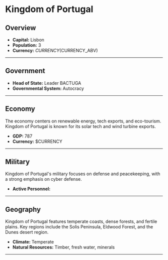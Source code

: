 # Kingdom of Portugal

## Overview

- **Capital:** Lisbon
- **Population:** 3
- **Currency:** $CURRENCY ($CURRENCY_ABV)

---

## Government

- **Head of State:** Leader BACTUGA
- **Governmental System:** Autocracy

---

## Economy
The economy centers on renewable energy, tech exports, and eco-tourism. Kingdom of Portugal is known for its solar tech and wind turbine exports.

- **GDP:** 787
- **Currency:** $CURRENCY

---

## Military
Kingdom of Portugal's military focuses on defense and peacekeeping, with a strong emphasis on cyber defense.

- **Active Personnel:** 

---

## Geography
Kingdom of Portugal features temperate coasts, dense forests, and fertile plains. Key regions include the Solis Peninsula, Eldwood Forest, and the Dunes desert region.

- **Climate:** Temperate
- **Natural Resources:** Timber, fresh water, minerals

---